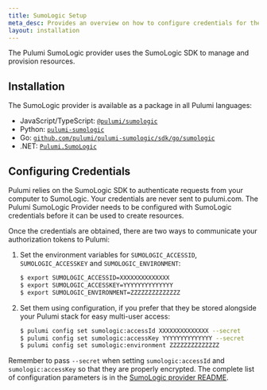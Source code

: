 ```yaml
---
title: SumoLogic Setup
meta_desc: Provides an overview on how to configure credentials for the Pulumi SumoLogic Provider.
layout: installation
---
```


The Pulumi SumoLogic provider uses the SumoLogic SDK to manage and provision resources.

## Installation

The SumoLogic provider is available as a package in all Pulumi languages:

* JavaScript/TypeScript: [`@pulumi/sumologic`](https://www.npmjs.com/package/@pulumi/sumologic)
* Python: [`pulumi-sumologic`](https://pypi.org/project/pulumi-sumologic/)
* Go: [`github.com/pulumi/pulumi-sumologic/sdk/go/sumologic`](https://github.com/pulumi/pulumi-sumologic)
* .NET: [`Pulumi.SumoLogic`](https://www.nuget.org/packages/Pulumi.SumoLogic)

## Configuring Credentials

Pulumi relies on the SumoLogic SDK to authenticate requests from your computer to SumoLogic. Your credentials are never sent
to pulumi.com.
The Pulumi SumoLogic Provider needs to be configured with SumoLogic credentials
before it can be used to create resources.

Once the credentials are obtained, there are two ways to communicate your authorization tokens to Pulumi:

1. Set the environment variables for `SUMOLOGIC_ACCESSID`, `SUMOLOGIC_ACCESSKEY` and `SUMOLOGIC_ENVIRONMENT`:

    ```bash
    $ export SUMOLOGIC_ACCESSID=XXXXXXXXXXXXXX
    $ export SUMOLOGIC_ACCESSKEY=YYYYYYYYYYYYYY
    $ export SUMOLOGIC_ENVIRONMENT=ZZZZZZZZZZZZZZ
    ```

2. Set them using configuration, if you prefer that they be stored alongside your Pulumi stack for easy multi-user access:

    ```bash
    $ pulumi config set sumologic:accessId XXXXXXXXXXXXXX --secret
    $ pulumi config set sumologic:accessKey YYYYYYYYYYYYYY --secret
    $ pulumi config set sumologic:environment ZZZZZZZZZZZZZZ
    ```

Remember to pass `--secret` when setting `sumologic:accessId` and `sumologic:accessKey` so that they are properly encrypted. The complete list of
configuration parameters is in the [SumoLogic provider README](https://github.com/pulumi/pulumi-sumologic/blob/master/README.md).
